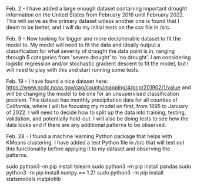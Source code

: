 Feb. 2 - I have added a large enough dataset containing important drought information on the United States from February 2016 until February 2022. This will serve as the primary dataset unless another one is found that I deem to be better, and I will do my initial tests on the csv file in /src. 


Feb. 9 - Now looking for bigger and more decipherable dataset to fit the model to. My model will need to fit the data and ideally output a classification for what severity of drought the data point is in, ranging through 5 categories from 'severe drought' to 'no drought'. I am considering logistic regression and/or stochastic gradient descent to fit the model, but I will need to play with this and start running some tests.


Feb. 19 - I have found a nice dataset here: https://www.ncdc.noaa.gov/cag/county/mapping/4/pcp/201902/1/value and will be changing the model to be one for an unsupervised classification problem. This dataset has monthly precipitation data for all counties of California, where I will be focusing my model on first, from 1895 to January of 2022. I will need to decide how to split up the data into training, testing, validation, and potentially hold-out. I will also be doing tests to see how the data looks and if there are any additional patterns to be observed. 


Feb. 28 - I found a machine learning Python package that helps with KMeans clustering. I have added a test Python file in /src that will test out this functionality before applying it to my dataset and observing the patterns. 



sudo python3 -m pip install tslearn
sudo python3 -m pip install pandas
sudo python3 -m pip install numpy == 1.21
sudo python3 -m pip install statsmodels
matplotlib
